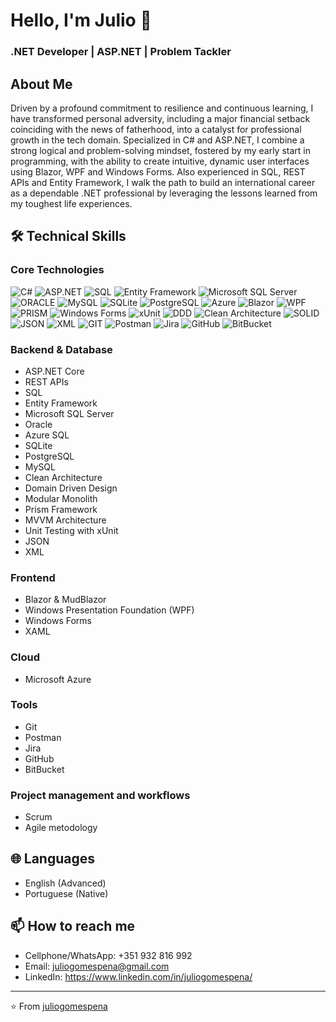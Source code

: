 # Hello, I'm Julio 👋
### .NET Developer | ASP.NET | Problem Tackler

## About Me
Driven by a profound commitment to resilience and continuous learning, I have transformed personal adversity, including a major financial setback coinciding with the news of fatherhood, into a catalyst for professional growth in the tech domain. Specialized in C# and ASP.NET, I combine a strong logical and problem-solving mindset, fostered by my early start in programming, with the ability to create intuitive, dynamic user interfaces using Blazor, WPF and Windows Forms. Also experienced in SQL, REST APIs and Entity Framework, I walk the path to build an international career as a dependable .NET professional by leveraging the lessons learned from my toughest life experiences.

## 🛠️ Technical Skills

### Core Technologies
![C#](https://custom-icon-badges.demolab.com/badge/C%23%20.NET-%23239120.svg?logo=cshrp&logoColor=white)
![ASP.NET](https://img.shields.io/badge/ASP.NET%20Core-512BD4?logo=dotnet&logoColor=fff)
![SQL](https://custom-icon-badges.demolab.com/badge/SQL-DD0000?logo=sqlang&logoColor=fff)
![Entity Framework](https://img.shields.io/badge/Entity%20Framework-0F1689?logo=dotnet&logoColor=fff)
![Microsoft SQL Server](https://custom-icon-badges.demolab.com/badge/Microsoft%20SQL%20Server-CC2927?logo=mssqlserver-white&logoColor=white)
![ORACLE](https://custom-icon-badges.demolab.com/badge/Oracle-F80000?logo=oracle&logoColor=fff)
![MySQL](https://img.shields.io/badge/MySQL-4479A1?logo=mysql&logoColor=fff)
![SQLite](https://img.shields.io/badge/SQLite-%2307405e.svg?logo=sqlite&logoColor=white)
![PostgreSQL](https://img.shields.io/badge/Postgres-%23316192.svg?logo=postgresql&logoColor=white)
![Azure](https://custom-icon-badges.demolab.com/badge/Microsoft%20Azure-0089D6?logo=msazure&logoColor=white)
![Blazor](https://img.shields.io/badge/Blazor-512BD4?logo=blazor&logoColor=fff)
![WPF](https://img.shields.io/badge/WPF-5A0EF8?logo=dotnet&logoColor=fff)
![PRISM](https://img.shields.io/badge/Prism-2D3748?logo=dotnet&logoColor=white)
![Windows Forms](https://img.shields.io/badge/WinForms-57A143?logo=dotnet&logoColor=fff)
![xUnit](https://img.shields.io/badge/xUnit-01A4FF?logo=dotnet&logoColor=fff)
![DDD](https://img.shields.io/badge/DDD-F15A24?logo=DDD&logoColor=fff)
![Clean Architecture](https://img.shields.io/badge/Clean%20Architecture-E50914?logo=CleanArchitecture&logoColor=white)
![SOLID](https://img.shields.io/badge/SOLID-241F31?logo=solidd&logoColor=fff)
![JSON](https://img.shields.io/badge/JSON-000?logo=json&logoColor=fff)
![XML](https://img.shields.io/badge/XML-767C52?logo=xml&logoColor=fff)
![GIT](https://img.shields.io/badge/Git-F05032?logo=git&logoColor=fff)
![Postman](https://img.shields.io/badge/Postman-FF6C37?logo=postman&logoColor=white)
![Jira](https://img.shields.io/badge/Jira-0052CC?logo=jira&logoColor=fff)
![GitHub](https://img.shields.io/badge/GitHub-000?logo=githubcopilot&logoColor=fff)
![BitBucket](https://img.shields.io/badge/Bitbucket-0052CC?logo=bitbucket&logoColor=white)

### Backend & Database
- ASP.NET Core
- REST APIs
- SQL
- Entity Framework
- Microsoft SQL Server
- Oracle
- Azure SQL
- SQLite
- PostgreSQL
- MySQL
- Clean Architecture
- Domain Driven Design
- Modular Monolith
- Prism Framework
- MVVM Architecture
- Unit Testing with xUnit
- JSON
- XML

### Frontend
- Blazor & MudBlazor
- Windows Presentation Foundation (WPF)
- Windows Forms
- XAML

### Cloud
- Microsoft Azure

### Tools
- Git
- Postman
- Jira
- GitHub
- BitBucket

### Project management and workflows
- Scrum
- Agile metodology

## 🌐 Languages
- English (Advanced)
- Portuguese (Native)

## 📫 How to reach me
- Cellphone/WhatsApp: +351 932 816 992
- Email: juliogomespena@gmail.com
- LinkedIn: https://www.linkedin.com/in/juliogomespena/

---
⭐️ From [juliogomespena](https://github.com/juliogomespena)
